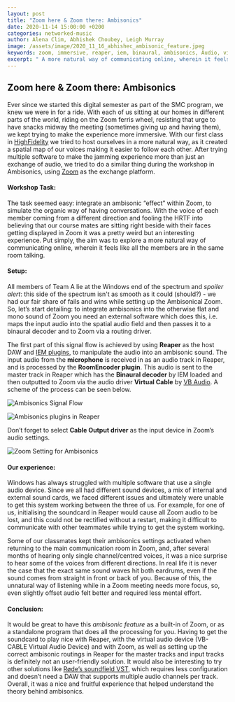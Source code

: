 ```yaml
---
layout: post
title: "Zoom here & Zoom there: Ambisonics"
date: 2020-11-14 15:00:00 +0200
categories: networked-music
author: Alena Clim, Abhishek Choubey, Leigh Murray
image: /assets/image/2020_11_16_abhishec_ambisonic_feature.jpeg
keywords: zoom, immersive, reaper, iem, binaural, ambisonics, Audio, virtual driver
excerpt: " A more natural way of communicating online, wherein it feels like all the members are in the same room talking."
---
```


## Zoom here & Zoom there: Ambisonics

Ever since we started this digital semester as part of the SMC program, we knew we were in for a ride. With each of us sitting at our homes in different parts of the world, riding on the Zoom ferris wheel, resisting that urge to have snacks midway the meeting (sometimes giving up and having them), we kept trying to make the experience more immersive. With our first class in [HighFidelity](https://www.highfidelity.com/) we tried to host ourselves in a more natural way, as it created a spatial map of our voices making it easier to follow each other. After trying multiple software to make the jamming experience more than just an exchange of audio, we tried to do a similar thing during the workshop in Ambisonics, using [Zoom](https://zoom.us/) as the exchange platform.

#### Workshop Task:

The task seemed easy: integrate an ambisonic “effect” within Zoom, to simulate the organic way of having conversations. With the voice of each member coming from a different direction and fooling the HRTF into believing that our course mates are sitting right beside with their faces getting displayed in Zoom it was a pretty weird but an interesting experience. Put simply, the aim was to explore a more natural way of communicating online, wherein it feels like all the members are in the same room talking.


#### Setup:

All members of Team A lie at the Windows end of the spectrum and _spoiler alert_: this side of the spectrum isn't as smooth as it could (should?) - we had our fair share of fails and wins while setting up the Ambisonical Zoom.
So, let’s start detailing: to integrate ambisonics into the otherwise flat and mono sound of Zoom you need an external software which does this, i.e. maps the input audio into the spatial audio field  and then passes it to a binaural decoder and to Zoom via a routing driver.

The first part of this signal flow is achieved by using __Reaper__ as the host DAW and [IEM plugins](https://plugins.iem.at/), to manipulate the audio into an ambisonic sound. The input audio from the __microphone__ is received in as an audio track in Reaper, and is processed by the __RoomEncoder plugin__. This audio is sent to the master track in Reaper which has the __Binaural decoder__ by IEM loaded and then outputted to Zoom via the audio driver __Virtual Cable__ by [VB Audio](https://vb-audio.com/Cable/). A scheme of the process can be seen below.

![Ambisonics Signal Flow](/assets/image/2020_11_16_abhishec_ambisonic_signal_flow.jpg)

![Ambisonics plugins in Reaper](/assets/image/2020_11_16_abhishec_ambisonic_reaper.png)

Don’t forget to select __Cable Output driver__ as the input device in Zoom’s audio settings.

![Zoom Setting for Ambisonics](/assets/image/2020_11_16_abhishec_ambisonic_zoom_settings.PNG)



#### Our experience:
Windows has always struggled with multiple software that use a single audio device. Since we all had different sound devices, a mix of internal and external sound cards, we faced different issues and ultimately were unable to get this system working between the three of us.  For example, for one of us, initialising the soundcard in Reaper would cause all Zoom audio to be lost, and this could not be rectified without a restart, making it difficult to communicate with other teammates while trying to get the system working.

Some of our classmates kept their ambisonics settings activated when returning to the main communication room in Zoom, and, after several months of hearing only single channel/centred voices, it was a nice surprise to hear some of the voices from different directions. In real life it is never the case that the exact same sound waves hit both eardrums, even if the sound comes from straight in front or back of you. Because of this, the unnatural way of listening while in a Zoom meeting needs more focus, so, even slightly offset audio felt better and required less mental effort.

#### Conclusion:
It would be great to have this _ambisonic feature_ as a built-in of Zoom, or as a standalone program that does all the processing for you.  Having to get the soundcard to play nice with Reaper, with the virtual audio device (VB-CABLE Virtual Audio Device) and with Zoom, as well as setting up the correct ambisonic routings in Reaper for the master tracks and input tracks is definitely not an user-friendly solution.  It would also be interesting to try other solutions like [Røde’s soundfield VST](https://www.rode.com/soundfieldplugin), which requires less configuration and doesn’t need a DAW that supports multiple audio channels per track. Overall, it was a nice and fruitful experience that helped understand the theory behind ambisonics.
